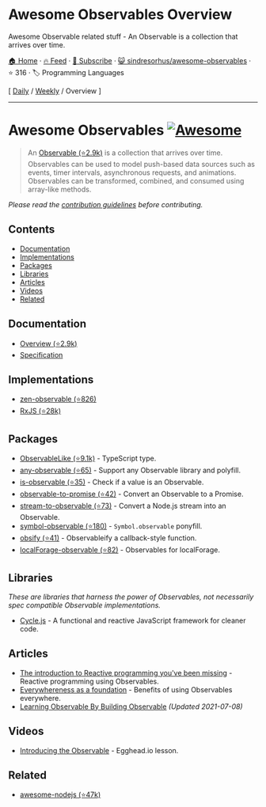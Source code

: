 # Awesome Observables Overview

Awesome Observable related stuff - An Observable is a collection that arrives over time.

[🏠 Home](/README.md) · [🔥 Feed](https://www.trackawesomelist.com/sindresorhus/awesome-observables/rss.xml) · [📮 Subscribe](https://trackawesomelist.us17.list-manage.com/subscribe?u=d2f0117aa829c83a63ec63c2f&id=36a103854c) · [😺 sindresorhus/awesome-observables](https://github.com/sindresorhus/awesome-observables) · ⭐ 316 · 🏷️ Programming Languages

[ [Daily](/content/sindresorhus/awesome-observables/README.md) / [Weekly](/content/sindresorhus/awesome-observables/week/README.md) / Overview ]

---

# Awesome Observables [![Awesome](https://awesome.re/badge.svg)](https://awesome.re)

> An [Observable (⭐2.9k)](https://github.com/zenparsing/es-observable) is a collection that arrives over time. Observables can be used to model push-based data sources such as events, timer intervals, asynchronous requests, and animations. Observables can be transformed, combined, and consumed using array-like methods.

*Please read the [contribution guidelines](https://github.com/sindresorhus/awesome-observables/blob/main/readme.md/contributing.md) before contributing.*

## Contents

*   [Documentation](#documentation)
*   [Implementations](#implementations)
*   [Packages](#packages)
*   [Libraries](#libraries)
*   [Articles](#articles)
*   [Videos](#videos)
*   [Related](#related)

## Documentation

*   [Overview (⭐2.9k)](https://github.com/tc39/proposal-observable)
*   [Specification](https://tc39.github.io/proposal-observable/)

## Implementations

*   [zen-observable (⭐826)](https://github.com/zenparsing/zen-observable)
*   [RxJS (⭐28k)](https://github.com/ReactiveX/RxJS)

## Packages

*   [ObservableLike (⭐9.1k)](https://github.com/sindresorhus/type-fest/blob/main/source/observable-like.d.ts) - TypeScript type.
*   [any-observable (⭐65)](https://github.com/sindresorhus/any-observable) - Support any Observable library and polyfill.
*   [is-observable (⭐35)](https://github.com/sindresorhus/is-observable) - Check if a value is an Observable.
*   [observable-to-promise (⭐42)](https://github.com/sindresorhus/observable-to-promise) - Convert an Observable to a Promise.
*   [stream-to-observable (⭐73)](https://github.com/jamestalmage/stream-to-observable) - Convert a Node.js stream into an Observable.
*   [symbol-observable (⭐180)](https://github.com/blesh/symbol-observable) - `Symbol.observable` ponyfill.
*   [obsify (⭐41)](https://github.com/samverschueren/obsify) - Observableify a callback-style function.
*   [localForage-observable (⭐82)](https://github.com/thgreasi/localForage-observable) - Observables for localForage.

## Libraries

*These are libraries that harness the power of Observables, not necessarily spec compatible Observable implementations.*

*   [Cycle.js](http://cycle.js.org) - A functional and reactive JavaScript framework for cleaner code.

## Articles

*   [The introduction to Reactive programming you've been missing](https://gist.github.com/staltz/868e7e9bc2a7b8c1f754) - Reactive programming using Observables.
*   [Everywhereness as a foundation](http://staltz.com/everywhereness-as-a-foundation.html) - Benefits of using Observables everywhere.
*   [Learning Observable By Building Observable](https://benlesh.com/posts/learning-observable-by-building-observable/) *(Updated 2021-07-08)*

## Videos

*   [Introducing the Observable](https://egghead.io/lessons/javascript-introducing-the-observable) - Egghead.io lesson.

## Related

*   [awesome-nodejs (⭐47k)](https://github.com/sindresorhus/awesome-nodejs)


